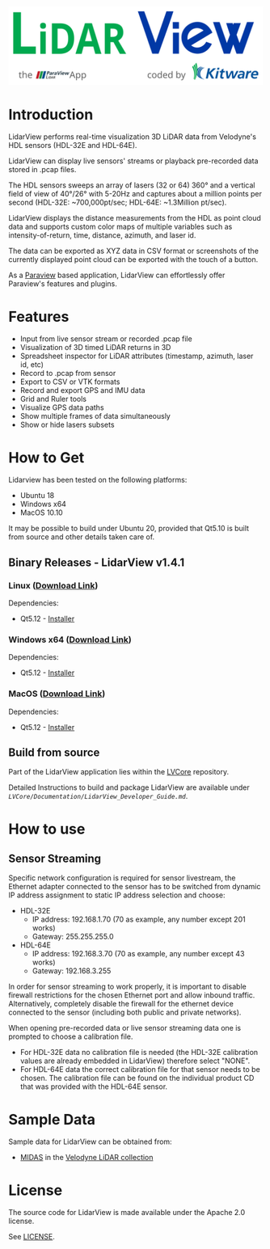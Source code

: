 ![LidarView](Application/SoftwareInformation/LidarView-splash.svg)

# Introduction
LidarView performs real-time visualization 3D LiDAR data
from Velodyne's HDL sensors (HDL-32E and HDL-64E).

LidarView can display live sensors' streams or playback pre-recorded data stored in .pcap files.

The HDL sensors sweeps an array of lasers (32 or 64) 360&deg; and a vertical field of
view of 40&deg;/26&deg; with 5-20Hz and captures about a million points per
second (HDL-32E: ~700,000pt/sec; HDL-64E: ~1.3Million pt/sec).

LidarView displays the distance measurements from the HDL as point cloud
data and supports custom color maps of multiple variables such as
intensity-of-return, time, distance, azimuth, and laser id. 

The data can
be exported as XYZ data in CSV format or screenshots of the currently
displayed point cloud can be exported with the touch of a button.

As a [Paraview](https://www.paraview.org/) based application, LidarView can effortlessly offer Paraview's features and plugins.

# Features

-   Input from live sensor stream or recorded .pcap file
-   Visualization of 3D timed LiDAR returns in 3D
-   Spreadsheet inspector for LiDAR attributes (timestamp, azimuth, laser id, etc)
-   Record to .pcap from sensor
-   Export to CSV or VTK formats
-   Record and export GPS and IMU data 
-   Grid and Ruler tools 
-   Visualize GPS data paths
-   Show multiple frames of data simultaneously 
-   Show or hide lasers subsets

# How to Get
Lidarview has been tested on the following platforms:

* Ubuntu  18
* Windows x64
* MacOS 10.10

It may be possible to build under Ubuntu 20, provided that Qt5.10 is built from source and other details taken care of.

## Binary Releases - LidarView v1.4.1

### Linux ([Download Link](http://www.example.org))

Dependencies:

* Qt5.12 - [Installer](http://download.qt.io/official_releases/qt/5.12/5.12.10/qt-opensource-linux-x64-5.12.10.run)

### Windows x64 ([Download Link](http://www.example.org))

Dependencies:

* Qt5.12 - [Installer](http://download.qt.io/official_releases/qt/5.12/5.12.10/qt-opensource-windows-x86-5.12.10.exe)

### MacOS ([Download Link](http://www.example.org))

Dependencies:

* Qt5.12 - [Installer](http://download.qt.io/official_releases/qt/5.12/5.12.10/qt-opensource-mac-x64-5.12.10.dmg)

## Build from source

Part of the LidarView application lies within the [LVCore](LVCore) repository.

Detailed Instructions to build and package LidarView are available under *`LVCore/Documentation/LidarView_Developer_Guide.md`*.

# How to use

## Sensor Streaming
Specific network configuration is required for sensor livestream, the Ethernet adapter
connected to the sensor has to be switched from dynamic IP address assignment to static IP address
selection and choose:

* HDL-32E
  * IP address: 192.168.1.70 (70 as example, any number except 201 works)
  * Gateway: 255.255.255.0
* HDL-64E
  * IP address: 192.168.3.70 (70 as example, any number except 43 works)
  * Gateway: 192.168.3.255

In order for sensor streaming to work properly, it is important to
disable firewall restrictions for the chosen Ethernet port and allow inbound traffic.
Alternatively, completely disable the firewall for the ethernet device connected to the sensor (including both public
and private networks).

When opening pre-recorded data or live sensor streaming data one is
prompted to choose a calibration file.

* For HDL-32E data no calibration
file is needed (the HDL-32E calibration values are already embedded in LidarView) therefore select "NONE".
* For HDL-64E data the correct
calibration file for that sensor needs to be chosen. The calibration
file can be found on the individual product CD that was provided with the
HDL-64E sensor.

# Sample Data
Sample data for LidarView can be obtained from:

* [MIDAS](http://www.midasplatform.org/) in the [Velodyne LiDAR collection](http://midas3.kitware.com/midas/community/29)

# License
The source code for LidarView is made available under the Apache 2.0 license.

See [LICENSE](LICENSE).
